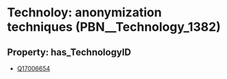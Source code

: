 # Technoloy: __anonymization techniques__ (PBN__Technology_1382)

## Property: has_TechnologyID

* [Q17006654](Q17006654)


